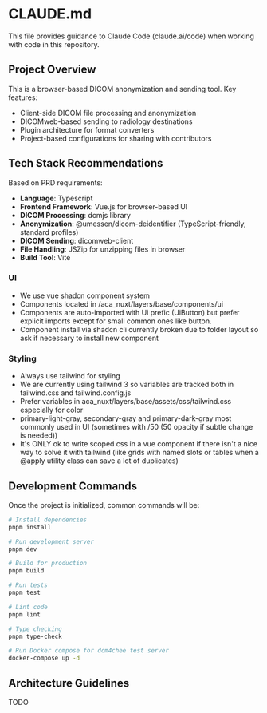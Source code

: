 # CLAUDE.md

This file provides guidance to Claude Code (claude.ai/code) when working with code in this repository.

## Project Overview

This is a browser-based DICOM anonymization and sending tool. Key features:
- Client-side DICOM file processing and anonymization
- DICOMweb-based sending to radiology destinations
- Plugin architecture for format converters
- Project-based configurations for sharing with contributors

## Tech Stack Recommendations

Based on PRD requirements:
- **Language**: Typescript
- **Frontend Framework**: Vue.js for browser-based UI
- **DICOM Processing**: dcmjs library
- **Anonymization**: @umessen/dicom-deidentifier (TypeScript-friendly, standard profiles)
- **DICOM Sending**: dicomweb-client
- **File Handling**: JSZip for unzipping files in browser
- **Build Tool**: Vite

### UI
- We use vue shadcn component system
- Components located in /aca_nuxt/layers/base/components/ui
- Components are auto-imported with Ui prefic (UiButton) but prefer explicit imports except for small common ones like button.
- Component install via shadcn cli currently broken due to folder layout so ask if necessary to install new component

### Styling
- Always use tailwind for styling
- We are currently using tailwind 3 so variables are tracked both in tailwind.css and tailwind.config.js
- Prefer variables in aca_nuxt/layers/base/assets/css/tailwind.css especially for color
- primary-light-gray, secondary-gray and primary-dark-gray most commonly used in UI (sometimes with /50 (50 opacity if subtle change is needed))
- It's ONLY ok to write scoped css in a vue component if there isn't a nice way to solve it with tailwind (like grids with named slots or tables when a @apply utility class can save a lot of duplicates)

## Development Commands

Once the project is initialized, common commands will be:

```bash
# Install dependencies
pnpm install

# Run development server
pnpm dev

# Build for production
pnpm build

# Run tests
pnpm test

# Lint code
pnpm lint

# Type checking
pnpm type-check

# Run Docker compose for dcm4chee test server
docker-compose up -d
```

## Architecture Guidelines

TODO
